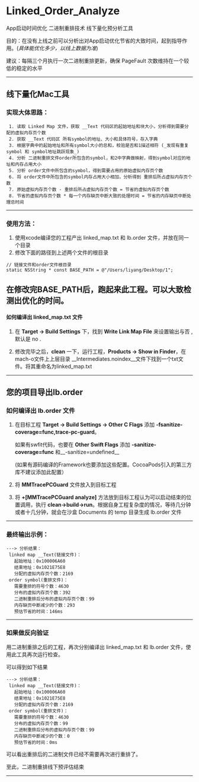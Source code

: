 # Linked_Order_Analyze
App启动时间优化 二进制重排技术 线下量化预分析工具

目的：在没有上线之前可以分析出对App启动优化节省的大致时间，起到指导作用。(_具体能优化多少，以线上数据为准_)

建议：每隔三个月执行一次二进制重排更新，确保 PageFault 次数维持在一个较低的稳定的水平

---
## 线下量化Mac工具
###  实现大体思路：
```
 1. 读取 Linked Map 文件，获取 __Text 代码区的起始地址和块大小，分析得到需要分配的虚拟内存页个数
 2. 获取 __Text 代码区 所有symbol的地址、大小和具体符号，存入字典
 3. 根据字典中的起始地址和所有symbol大小的总和，校验是否和1描述相符 (_发现有重复 symbol 和 symbol地址跳跃现象_)
 4. 分析 二进制重排文件order所包含的symbol，和2中字典做映射，得到symbol对应的地址和内存占用大小
 5. 分析 order文件中所包含的symbol，得到需要占用的原始虚拟内存页个数
 6. 将 order文件中所包含的symbol内存占用大小相加，分析得到 重排后所占虚拟内存页个数
 7. 原始虚拟内存页个数 - 重排后所占虚拟内存页个数 = 节省的虚拟内存页个数
 8. 节省的虚拟内存页个数 * 每一个内存缺页中断大致的处理时间 = 节省的内存缺页中断处理总时间
 ```

---

### 使用方法：
1. 使用xcode编译您的工程产出 linked_map.txt 和 lb.order 文件，并放在同一个目录
2. 修改下面的路径到上述两个文件的根目录
```
// 链接文件和order文件根目录
static NSString * const BASE_PATH = @"/Users/liyang/Desktop/1"; 
```
在修改完BASE_PATH后，跑起来此工程。可以大致检测出优化的时间。
---

#### 如何编译出 linked_map.txt 文件

1. 在 __Target -> Build Settings__ 下，找到 __Write Link Map File__ 来设置输出与否 , 默认是 no .

2. 修改完毕之后，__clean__ 一下，运行工程，__Products -> Show in Finder__，在mach-o文件上上层目录 __Intermediates.noindex__文件下找到一个txt文件。将其重命名为linked_map.txt

--- 
## 您的项目导出lb.order
### 如何编译出 lb.order 文件

1. 在目标工程 __Target -> Build Settings -> Other C Flags__ 添加 __-fsanitize-coverage=func,trace-pc-guard__。

    如果有swfit代码，也要在 __Other Swift Flags__ 添加 __-sanitize-coverage=func__ 和__-sanitize=undefined__
    
    (如果有源码编译的Framework也要添加这些配置。CocoaPods引入的第三方库不建议添加此配置）

2. 将 __MMTracePCGuard__ 文件放入到目标工程
3. 将 __+[MMTracePCGuard analyze]__ 方法放到目标工程认为可以启动结束的位置调用，执行 __clean->build->run__。根据自身工程复杂度的情况，等待几分钟或者十几分钟，就会在沙盒 Documents 的 temp 目录生成 lb.order 文件


---

### 最终输出示例：
```
---> 分析结果：
 linked map __Text(链接文件)：
   起始地址：0x100006A60
   结束地址：0x1021E75E8
   分配的虚拟内存页个数：2169
 order symbol(重排文件)：
   需要重排的符号个数：4630
   分布的虚拟内存页个数：392
   二进制重排后分布的虚拟内存页个数：99
   内存缺页中断减少的个数：293
   预估节省的时间：146ms
   ```

---

### 如果做反向验证

用二进制重排之后的工程，再次分别编译出 linked_map.txt 和 lb.order 文件，使用此工具再次运行检查。

可以得到如下结果

```
---> 分析结果：
 linked map __Text(链接文件)：
   起始地址：0x100006A60
   结束地址：0x1021E75E8
   分配的虚拟内存页个数：2169
 order symbol(重排文件)：
   需要重排的符号个数：4630
   分布的虚拟内存页个数：99
   二进制重排后分布的虚拟内存页个数：99
   内存缺页中断减少的个数：0
   预估节省的时间：0ms
   ```

可以看出重排后的二进制文件已经不需要再次进行重排了。

至此，二进制重排线下预评估结束

---
